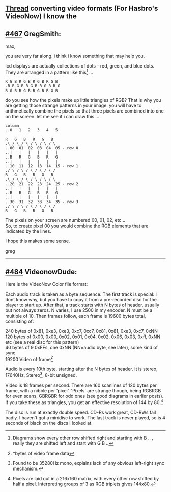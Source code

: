 ## [Thread](https://forum.videohelp.com/threads/123262-converting-video-formats-(For-Hasbro-s-VideoNow)-I-know-the)  converting video formats (For Hasbro's VideoNow) I know the

## [#467](https://forum.videohelp.com/threads/123262-converting-video-formats-(For-Hasbro-s-VideoNow)-I-know-the/page16#post1137756) GregSmith:
max,

you are very far along. i think i know something that may help you.

lcd displays are actually collections of dots - red, green, and blue dots. They are arranged in a pattern like this[^gmissing] ...
[^gmissing]: Diagrams show every other row shifted right and starting with B .. , really they are shifted left and start with G B ..

```
R G B R G B R G B R G B
.B R G B R G B R G B R G
R G B R G B R G B R G B
```

do you see how the pixels make up little triangles of RGB? That is why you are getting those strange patterns in your image. you will have to arithmetically combine the pixels so that three pixels are combined into one on the screen. let me see if i can draw this ...

```
column
..0   1   2   3   4   5

R   G   B   R   G   B
.\ / \ / \ / \ / \ / \
..00  01  02  03  04  05 - row 0
..|   |   |   |   |   |
..B   R   G   B   R   G
..|   |   |   |   |   |
..10  11  12  13  14  15 - row 1
./ \ / \ / \ / \ / \ /
R   G   B   R   G   B
.\ / \ / \ / \ / \ / \
..20  21  22  23  24  25 - row 2
..|   |   |   |   |   |
..B   R   G   B   R   G
..|   |   |   |   |   |
..30  31  32  33  34  35 - row 3
./ \ / \ / \ / \ / \ /
R   G   B   R   G   B
```

The pixels on your screen are numbered 00, 01, 02, etc...  
So, to create pixel 00 you would combine the RGB elements that are indicated by the lines.

I hope this makes some sense.

greg

---

## [#484](https://forum.videohelp.com/threads/123262-converting-video-formats-(For-Hasbro-s-VideoNow)-I-know-the/page17#post1149694) VideonowDude:

Here is the VideoNow Color file format:

Each audio track is taken as a byte sequence. The first track is special: I dont know why, but you have to copy it from a pre-recorded disc for the player to start up. After that, a track starts with N bytes of header, usually but not always zeros. N varies, I use 2500 in my encoder. N must be a multiple of 10. Then frames follow, each frame is 19600 bytes total, consisting of:

240 bytes of 0x81, 0xe3, 0xe3, 0xc7, 0xc7, 0x81, 0x81, 0xe3, 0xc7, 0xNN  
120 bytes of 0x00, 0x00, 0x02, 0x01, 0x04, 0x02, 0x06, 0x03, 0xff, 0xNN etc (see a real disc for this pattern)  
40 bytes of 9 0xFFs, one 0xNN (NN=audio byte, see later), some kind of sync  
19200 Video of frame[^videoofframe]
[^videoofframe]: *bytes of video frame data

Audio is every 10th byte, starting after the N bytes of header. It is stereo, 17640Hz, Stereo[^stereomono], 8-bit unsigned.
[^stereomono]: Found to be 35280Hz mono, explains lack of any obvious left-right sync mechanism.

Video is 18 frames per second. There are 160 scanlines of 120 bytes per frame, with a nibble per 'pixel'. 'Pixels' are strange though, being RGBRGB for even scans, GBRGBR for odd ones (see good diagrams in earlier posts). If you take these as triangles, you get an effective resolution of 144 by 80.[^pixelres]
[^pixelres]: Pixels are laid out in a 216x160 matrix, with every other row shifted by half a pixel. Interpreting groups of 3 as RGB triplets gives 144x80.

The disc is run at exactly double speed. CD-Rs work great, CD-RWs fail badly. I haven't got a minidisc to work. The last track is never played, so is 4 seconds of black on the discs I looked at.
